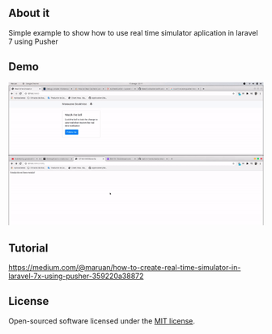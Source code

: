 
## About it

Simple example to show how to use real time simulator aplication in laravel 7 using Pusher

## Demo

<img src="https://raw.githubusercontent.com/MaruanBO/real-time-simulator/master/public/demostration.gif"/>

## Tutorial

https://medium.com/@maruan/how-to-create-real-time-simulator-in-laravel-7x-using-pusher-359220a38872

## License

Open-sourced software licensed under the [MIT license](https://opensource.org/licenses/MIT).
